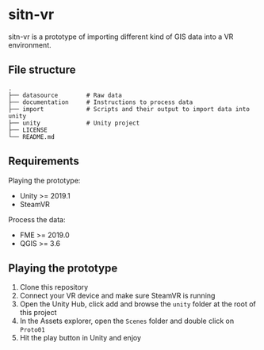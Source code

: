 # sitn-vr

sitn-vr is a prototype of importing different kind of GIS data into a VR environment.

## File structure

    .
    ├── datasource        # Raw data
    ├── documentation     # Instructions to process data
    ├── import            # Scripts and their output to import data into unity
    ├── unity             # Unity project
    ├── LICENSE
    └── README.md

## Requirements

Playing the prototype:
- Unity >= 2019.1
- SteamVR

Process the data:
- FME >= 2019.0
- QGIS >= 3.6

## Playing the prototype

1. Clone this repository
1. Connect your VR device and make sure SteamVR is running
1. Open the Unity Hub, click add and browse the `unity` folder at the root of this project
1. In the Assets explorer, open the `Scenes` folder and double click on `Proto01`
1. Hit the play button in Unity and enjoy
